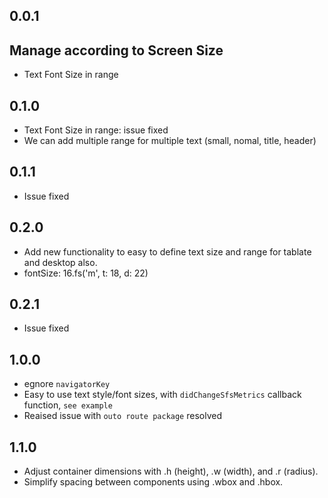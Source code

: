 ## 0.0.1

## Manage according to Screen Size
* Text Font Size in range

## 0.1.0

* Text Font Size in range: issue fixed
* We can add multiple range for multiple text (small, nomal, title, header)

## 0.1.1

* Issue fixed

## 0.2.0

* Add new functionality to easy to define text size and range for tablate and desktop also.
* fontSize: 16.fs('m', t: 18, d: 22)

## 0.2.1

* Issue fixed

## 1.0.0
* egnore `navigatorKey`
* Easy to use text style/font sizes, with `didChangeSfsMetrics` callback function, `see example`
* Reaised issue with `outo route package` resolved

## 1.1.0
* Adjust container dimensions with .h (height), .w (width), and .r (radius).
* Simplify spacing between components using .wbox and .hbox.

